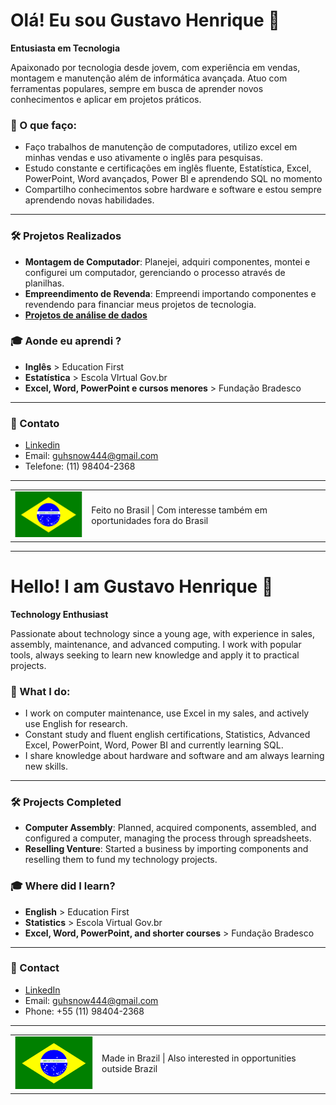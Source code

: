 # Olá! Eu sou Gustavo Henrique 👋

**Entusiasta em Tecnologia**

Apaixonado por tecnologia desde jovem, com experiência em vendas, montagem e manutenção além de informática avançada. Atuo com ferramentas populares, sempre em busca de aprender novos conhecimentos e aplicar em projetos práticos.

### 🚀 O que faço:
- Faço trabalhos de manutenção de computadores, utilizo excel em minhas vendas e uso ativamente o inglês para pesquisas.
- Estudo constante e certificações em inglês fluente, Estatística, Excel, PowerPoint, Word avançados, Power BI e aprendendo SQL no momento
- Compartilho conhecimentos sobre hardware e software e estou sempre aprendendo novas habilidades.

---

### 🛠️ Projetos Realizados
- **Montagem de Computador**: Planejei, adquiri componentes, montei e configurei um computador, gerenciando o processo através de planilhas.
- **Empreendimento de Revenda**: Empreendi importando componentes e revendendo para financiar meus projetos de tecnologia.
- [**Projetos de análise de dados**](https://github.com/BrazilianSnow/my-first-project)

### 🎓  Aonde eu aprendi ?
- **Inglês** > Education First
- **Estatística** > Escola VIrtual Gov.br
- **Excel, Word, PowerPoint e cursos menores** > Fundação Bradesco 

---

### 🔗 Contato
- [Linkedin](https://www.linkedin.com/in/gustavo-henrique-ba6303327/)
- Email: guhsnow444@gmail.com
- Telefone: (11) 98404-2368
---


<table>
  <tr>
    <td style="text-align: right;">
      <img src="https://raw.githubusercontent.com/pedrorivald/bandeira-brasil/master/estrelas.PNG" alt="Bandeira do Brasil" width="150"/>
    </td>
    <td style="vertical-align: middle;">
      Feito no Brasil | Com interesse também em oportunidades fora do Brasil
    </td>
  </tr>
</table>

---

# Hello! I am Gustavo Henrique 👋

**Technology Enthusiast**

Passionate about technology since a young age, with experience in sales, assembly, maintenance, and advanced computing. I work with popular tools, always seeking to learn new knowledge and apply it to practical projects.

### 🚀 What I do:
- I work on computer maintenance, use Excel in my sales, and actively use English for research.
- Constant study and fluent english certifications, Statistics, Advanced Excel, PowerPoint, Word, Power BI and currently learning SQL.
- I share knowledge about hardware and software and am always learning new skills.

---

### 🛠️ Projects Completed
- **Computer Assembly**: Planned, acquired components, assembled, and configured a computer, managing the process through spreadsheets.
- **Reselling Venture**: Started a business by importing components and reselling them to fund my technology projects.

### 🎓 Where did I learn?
- **English** > Education First
- **Statistics** > Escola Virtual Gov.br
- **Excel, Word, PowerPoint, and shorter courses** > Fundação Bradesco

---

### 🔗 Contact
- [LinkedIn](https://www.linkedin.com/in/gustavo-henrique-ba6303327/)
- Email: guhsnow444@gmail.com
- Phone: +55 (11) 98404-2368
---

<table>
  <tr>
    <td style="text-align: right;">
      <img src="https://raw.githubusercontent.com/pedrorivald/bandeira-brasil/master/estrelas.PNG" alt="Brazilian Flag" width="150"/>
    </td>
    <td style="vertical-align: middle;">
      Made in Brazil | Also interested in opportunities outside Brazil
    </td>
  </tr>
</table>

